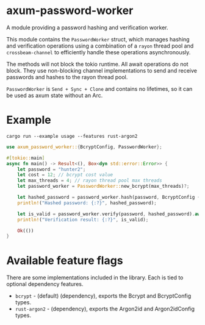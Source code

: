 # axum-password-worker

A module providing a password hashing and verification worker.

This module contains the `PasswordWorker` struct, which manages hashing and verification
operations using a combination of a `rayon` thread pool and `crossbeam-channel` to efficiently
handle these operations asynchronously.

The methods will not block the tokio runtime. All await operations do not block. They use
non-blocking channel implementations to send and receive passwords and hashes to the rayon thread
pool.

`PasswordWorker` is `Send + Sync + Clone` and contains no lifetimes, so it can be used as axum state without an Arc.

# Example

```
cargo run --example usage --features rust-argon2
```


```rust
use axum_password_worker::{BcryptConfig, PasswordWorker};

#[tokio::main]
async fn main() -> Result<(), Box<dyn std::error::Error>> {
    let password = "hunter2";
    let cost = 12; // bcrypt cost value
    let max_threads = 4; // rayon thread pool max threads
    let password_worker = PasswordWorker::new_bcrypt(max_threads)?;

    let hashed_password = password_worker.hash(password, BcryptConfig { cost }).await?;
    println!("Hashed password: {:?}", hashed_password);

    let is_valid = password_worker.verify(password, hashed_password).await?;
    println!("Verification result: {:?}", is_valid);

    Ok(())
}
```

# Available feature flags

There are some implementations included in the library. Each is tied to optional dependency features.
* `bcrypt` - (default) (dependency), exports the Bcrypt and BcryptConfig types.
* `rust-argon2` - (dependency), exports the Argon2id and Argon2idConfig types.
